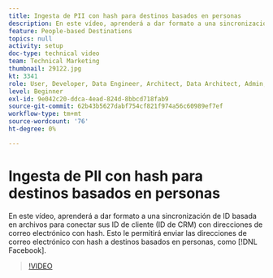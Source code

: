 ```yaml
---
title: Ingesta de PII con hash para destinos basados en personas
description: En este vídeo, aprenderá a dar formato a una sincronización de ID basada en archivos para conectar sus ID de cliente (ID de CRM) con direcciones de correo electrónico con hash.
feature: People-based Destinations
topics: null
activity: setup
doc-type: technical video
team: Technical Marketing
thumbnail: 29122.jpg
kt: 3341
role: User, Developer, Data Engineer, Architect, Data Architect, Admin, Leader
level: Beginner
exl-id: 9e042c20-ddca-4ead-824d-8bbcd718fab9
source-git-commit: 62b43b5627dabf754cf821f974a56c60989ef7ef
workflow-type: tm+mt
source-wordcount: '76'
ht-degree: 0%

---
```


# Ingesta de PII con hash para destinos basados en personas

En este vídeo, aprenderá a dar formato a una sincronización de ID basada en archivos para conectar sus ID de cliente (ID de CRM) con direcciones de correo electrónico con hash. Esto le permitirá enviar las direcciones de correo electrónico con hash a destinos basados en personas, como [!DNL Facebook].

>[!VIDEO](https://video.tv.adobe.com/v/31626/?quality=12&captions=spa)
